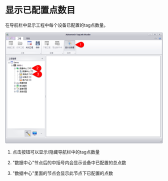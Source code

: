 # 显示已配置点数目

在导航栏中显示工程中每个设备已配置的tag点数量。

![](ShowTagCount.png)

1. 点击按钮可以显示/隐藏导航栏中的tag点数量

2. "数据中心"节点后的中括号内会显示设备中已配置的总点数

3. "数据中心"里面的节点会显示此节点下已配置的点数

